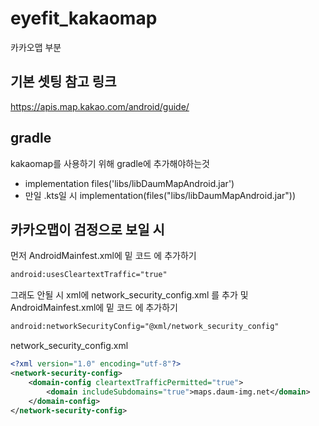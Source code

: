 # eyefit_kakaomap
카카오맵 부분

## 기본 셋팅 참고 링크
https://apis.map.kakao.com/android/guide/

## gradle
kakaomap를 사용하기 위해 gradle에 추가해야하는것
- implementation files('libs/libDaumMapAndroid.jar')
- 만일 .kts일 시 implementation(files("libs/libDaumMapAndroid.jar"))
 
## 카카오맵이 검정으로 보일 시
먼저 AndroidMainfest.xml에 밑 코드 <application>에 추가하기
````xml
android:usesCleartextTraffic="true"
````
그래도 안될 시
xml에 network_security_config.xml 를 추가 및 AndroidMainfest.xml에 밑 코드 <application>에 추가하기

````xml
android:networkSecurityConfig="@xml/network_security_config"
````

network_security_config.xml
````xml
<?xml version="1.0" encoding="utf-8"?>
<network-security-config>
    <domain-config cleartextTrafficPermitted="true">
        <domain includeSubdomains="true">maps.daum-img.net</domain>
    </domain-config>
</network-security-config>
````


  
        
        
